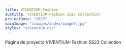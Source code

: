 ```yaml
---
title: VIVENTIUM-Fashion
subtitle: VIVENTIUM-Fashion SS23 Collection
projectDate: "2023"
mainImage: "/images/index/image9.jpg"
styles: "viventium.css"
---
```

Página de proyecto VIVENTIUM-Fashion SS23 Collection